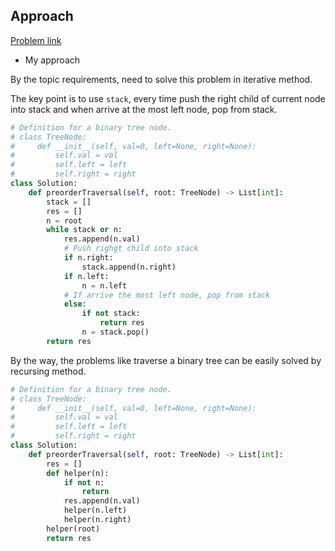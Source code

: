 ## Approach

[Problem link](https://leetcode.com/problems/binary-tree-preorder-traversal/)

- My approach

By the topic requirements, need to solve this problem in iterative method.

The key point is to use `stack`, every time push the right child of current node into stack and when arrive at the most left node, pop 
from stack.

```python
# Definition for a binary tree node.
# class TreeNode:
#     def __init__(self, val=0, left=None, right=None):
#         self.val = val
#         self.left = left
#         self.right = right
class Solution:
    def preorderTraversal(self, root: TreeNode) -> List[int]:
        stack = []
        res = []
        n = root
        while stack or n:
            res.append(n.val)
            # Push righgt child into stack
            if n.right:
                stack.append(n.right)
            if n.left:
                n = n.left
            # If arrive the most left node, pop from stack
            else:
                if not stack:
                    return res
                n = stack.pop()
        return res
```

By the way, the problems like traverse a binary tree can be easily solved by recursing method.

```python
# Definition for a binary tree node.
# class TreeNode:
#     def __init__(self, val=0, left=None, right=None):
#         self.val = val
#         self.left = left
#         self.right = right
class Solution:
    def preorderTraversal(self, root: TreeNode) -> List[int]:
        res = []
        def helper(n):
            if not n:
                return
            res.append(n.val)
            helper(n.left)
            helper(n.right)
        helper(root)
        return res
```
